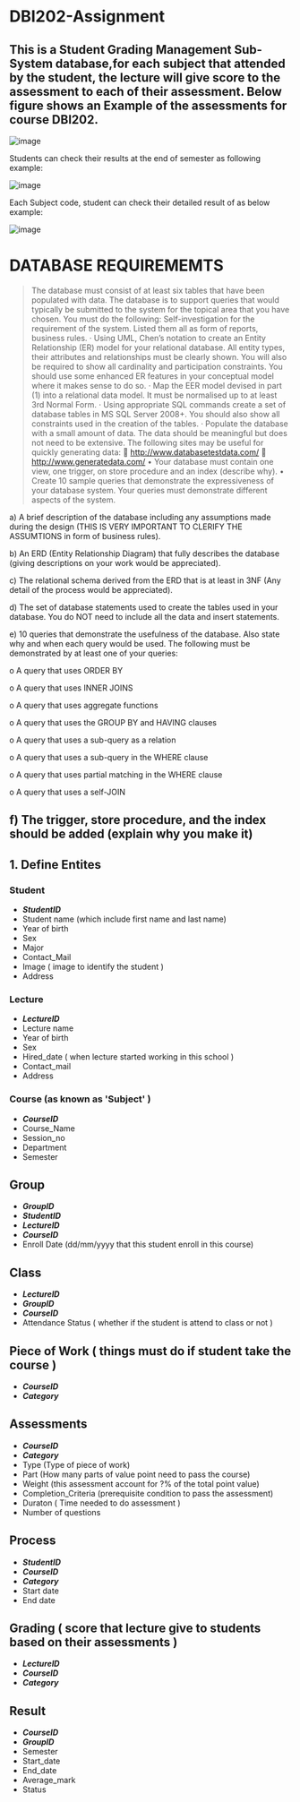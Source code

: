 # DBI202-Assignment

## This is a Student Grading Management Sub-System database,for each subject that attended by the student, the lecture will give score to the assessment to each of their assessment. Below figure shows an Example of the assessments for course DBI202.

![image](https://user-images.githubusercontent.com/100286938/174485972-e70254e7-5249-4ade-bc97-3b25f9b53eca.png)

Students can check their results at the end of semester as following example:

![image](https://user-images.githubusercontent.com/100286938/174486043-76c76bcf-2a98-475c-894f-5ce28482ce22.png)

Each Subject code, student can check their detailed result of as below example:

![image](https://user-images.githubusercontent.com/100286938/174486049-6f73fbd3-7a1b-437f-bb9b-d15edb8c7622.png)

# DATABASE REQUIREMEMTS

> The database must consist of at least six tables that have been populated with data. The database is to support queries that would typically be submitted to the system for the topical area that you have chosen. You must do the following:
 Self-investigation for the requirement of the system. Listed them all as form of reports, business rules.
·	Using UML, Chen’s notation to create an Entity Relationship (ER) model for your relational database. All entity types, their attributes and relationships must be clearly shown. You will also be required to show all cardinality and participation constraints. You should use some enhanced ER features in your conceptual model where it makes sense to do so.
·	Map the EER model devised in part (1) into a relational data model. It must be normalised up to at least 3rd Normal Form.
·	Using appropriate SQL commands create a set of database tables in MS SQL Server 2008+. You should also show all constraints used in the creation of the tables.
·	Populate the database with a small amount of data. The data should be meaningful but does not need to be extensive. The following sites may be useful for quickly generating data:
	http://www.databasetestdata.com/
	http://www.generatedata.com/
•	Your database must contain one view, one trigger, on store procedure and an index (describe why).
•	Create 10 sample queries that demonstrate the expressiveness of your database system. Your queries must demonstrate different aspects of the system.


 a)      A brief description of the database including any assumptions made during the design (THIS IS VERY IMPORTANT TO CLERIFY THE ASSUMTIONS in form of business rules).


 b)      An ERD (Entity Relationship Diagram) that fully describes the database (giving descriptions on your work would be appreciated).


 c)       The relational schema derived from the ERD that is at least in 3NF (Any detail of the process would be appreciated).


 d)      The set of database statements used to create the tables used in your database. You do NOT need to include all the data and insert statements.


 e)      10 queries that demonstrate the usefulness of the database. Also state why and when each query would be used. The following must be demonstrated by at least one of your queries:

o   A query that uses ORDER BY

o   A query that uses INNER JOINS

o   A query that uses aggregate functions

o   A query that uses the GROUP BY and HAVING clauses

o   A query that uses a sub-query as a relation

o   A query that uses a sub-query in the WHERE clause

o   A query that uses partial matching in the WHERE clause

o   A query that uses a self-JOIN


f)        The trigger, store procedure, and the index should be added (explain why you make it)
------------------------------------------------------------------------------------------------------------
## 1. Define Entites
### Student
  - **_StudentID_**
  - Student name (which include first name and last name)
  - Year of birth
  - Sex
  - Major
  - Contact_Mail
  - Image ( image to identify the student )
  - Address

### Lecture
  - **_LectureID_**
  - Lecture name
  - Year of birth
  - Sex
  - Hired_date ( when lecture started working in this school )
  - Contact_mail
  - Address

### Course (as known as 'Subject' )
  - **_CourseID_**
  - Course_Name
  - Session_no
  - Department
  - Semester

## Group
  - **_GroupID_**
  - **_StudentID_**
  - **_LectureID_**
  - **_CourseID_** 
  - Enroll Date (dd/mm/yyyy that this student enroll in this course)

## Class
  - **_LectureID_**
  - **_GroupID_**
  - **_CourseID_**
  - Attendance Status ( whether if the student is attend to class or not )

## Piece of Work ( things must do if student take the course )
  - **_CourseID_**
  - **_Category_** 

## Assessments
  - **_CourseID_**
  - **_Category_** 
  - Type (Type of piece of work)
  - Part (How many parts of value point need to pass the course)
  - Weight (this assessment account for ?% of the total point value)
  - Completion_Criteria (prerequisite condition to pass the assessment)
  - Duraton ( Time needed to do assessment )
  - Number of questions

## Process
  - **_StudentID_**
  - **_CourseID_**
  - **_Category_**
  - Start date
  - End date

## Grading ( score that lecture give to students based on their assessments )
  - **_LectureID_**
  - **_CourseID_**
  - **_Category_**

## Result
  - **_CourseID_**
  - **_GroupID_**
  - Semester
  - Start_date
  - End_date
  - Average_mark
  - Status

